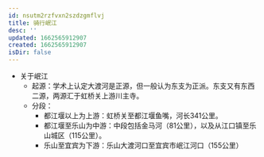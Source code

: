 ```yaml
---
id: nsutm2rzfvxn2szdzgmflvj
title: 骑行岷江
desc: ''
updated: 1662565912907
created: 1662565912907
isDir: false
---
```

- 关于岷江
	- 起源：学术上认定大渡河是正源，但一般认为东支为正派。东支又有东西二源，两源汇于虹桥关上游川主寺。
	- 分段：
		- 都江堰以上为上游：虹桥关至都江堰鱼嘴，河长341公里。
		- 都江堰至乐山为中游：中段包括金马河（81公里），以及从江口镇至乐山城区（115公里）。
		- 乐山至宜宾为下游：乐山大渡河口至宜宾市岷江河口（155公里）
